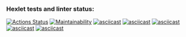 ### Hexlet tests and linter status:
[![Actions Status](https://github.com/alekseiparygin/python-project-49/actions/workflows/hexlet-check.yml/badge.svg)](https://github.com/alekseiparygin/python-project-49/actions)
[![Maintainability](https://api.codeclimate.com/v1/badges/9b30438f727f930a7add/maintainability)](https://codeclimate.com/github/alekseiparygin/python-project-49/maintainability)
[![asciicast](https://asciinema.org/a/en2AhQ8Ccr2D6woPB76rF3a0J.svg)](https://asciinema.org/a/en2AhQ8Ccr2D6woPB76rF3a0J)
[![asciicast](https://asciinema.org/a/iTuTFSqNjT0USeYic3WL63cdK.svg)](https://asciinema.org/a/iTuTFSqNjT0USeYic3WL63cdK)
[![asciicast](https://asciinema.org/a/88QW1jEtbcQf3EvlkhDLG1yCB.svg)](https://asciinema.org/a/88QW1jEtbcQf3EvlkhDLG1yCB)
[![asciicast](https://asciinema.org/a/CywrQPSNF1HBmK78XiTtlWYJE.svg)](https://asciinema.org/a/CywrQPSNF1HBmK78XiTtlWYJE)
[![asciicast](https://asciinema.org/a/sK8lEsqumY3jgBleW7dl8rVlw.svg)](https://asciinema.org/a/sK8lEsqumY3jgBleW7dl8rVlw)